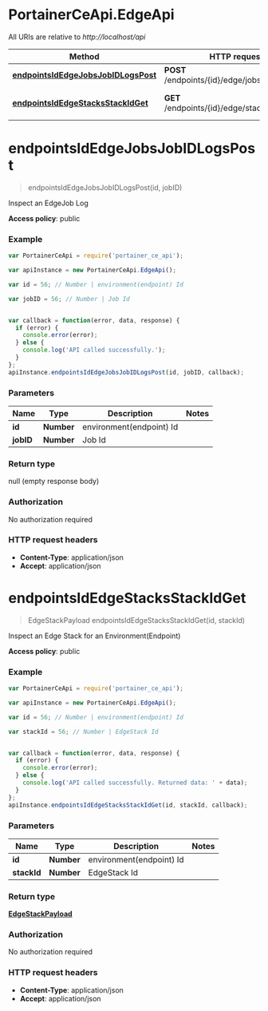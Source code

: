 # PortainerCeApi.EdgeApi

All URIs are relative to *http://localhost/api*

Method | HTTP request | Description
------------- | ------------- | -------------
[**endpointsIdEdgeJobsJobIDLogsPost**](EdgeApi.md#endpointsIdEdgeJobsJobIDLogsPost) | **POST** /endpoints/{id}/edge/jobs/{jobID}/logs | Inspect an EdgeJob Log
[**endpointsIdEdgeStacksStackIdGet**](EdgeApi.md#endpointsIdEdgeStacksStackIdGet) | **GET** /endpoints/{id}/edge/stacks/{stackId} | Inspect an Edge Stack for an Environment(Endpoint)


<a name="endpointsIdEdgeJobsJobIDLogsPost"></a>
# **endpointsIdEdgeJobsJobIDLogsPost**
> endpointsIdEdgeJobsJobIDLogsPost(id, jobID)

Inspect an EdgeJob Log

**Access policy**: public

### Example
```javascript
var PortainerCeApi = require('portainer_ce_api');

var apiInstance = new PortainerCeApi.EdgeApi();

var id = 56; // Number | environment(endpoint) Id

var jobID = 56; // Number | Job Id


var callback = function(error, data, response) {
  if (error) {
    console.error(error);
  } else {
    console.log('API called successfully.');
  }
};
apiInstance.endpointsIdEdgeJobsJobIDLogsPost(id, jobID, callback);
```

### Parameters

Name | Type | Description  | Notes
------------- | ------------- | ------------- | -------------
 **id** | **Number**| environment(endpoint) Id | 
 **jobID** | **Number**| Job Id | 

### Return type

null (empty response body)

### Authorization

No authorization required

### HTTP request headers

 - **Content-Type**: application/json
 - **Accept**: application/json

<a name="endpointsIdEdgeStacksStackIdGet"></a>
# **endpointsIdEdgeStacksStackIdGet**
> EdgeStackPayload endpointsIdEdgeStacksStackIdGet(id, stackId)

Inspect an Edge Stack for an Environment(Endpoint)

**Access policy**: public

### Example
```javascript
var PortainerCeApi = require('portainer_ce_api');

var apiInstance = new PortainerCeApi.EdgeApi();

var id = 56; // Number | environment(endpoint) Id

var stackId = 56; // Number | EdgeStack Id


var callback = function(error, data, response) {
  if (error) {
    console.error(error);
  } else {
    console.log('API called successfully. Returned data: ' + data);
  }
};
apiInstance.endpointsIdEdgeStacksStackIdGet(id, stackId, callback);
```

### Parameters

Name | Type | Description  | Notes
------------- | ------------- | ------------- | -------------
 **id** | **Number**| environment(endpoint) Id | 
 **stackId** | **Number**| EdgeStack Id | 

### Return type

[**EdgeStackPayload**](EdgeStackPayload.md)

### Authorization

No authorization required

### HTTP request headers

 - **Content-Type**: application/json
 - **Accept**: application/json

